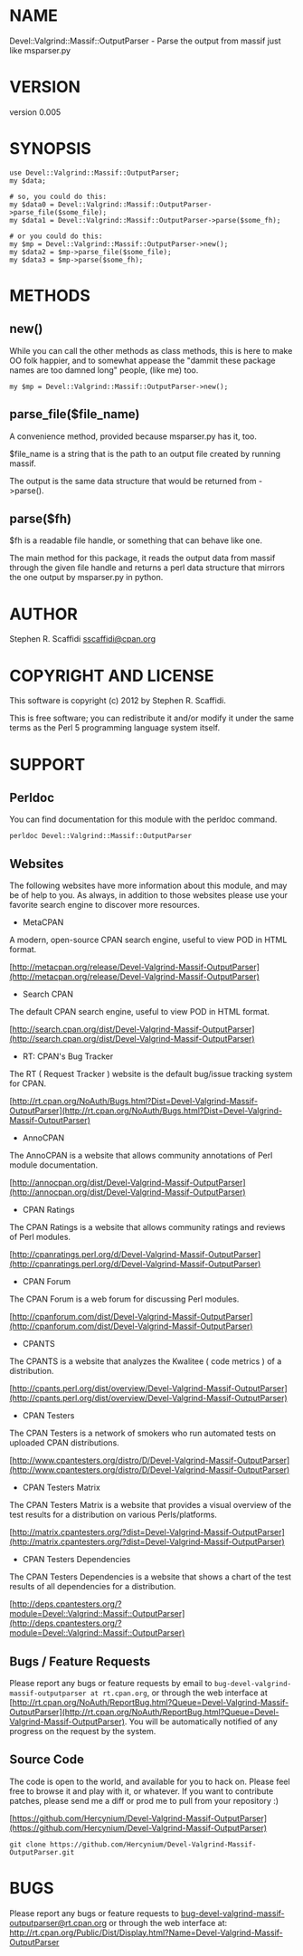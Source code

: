 # NAME

Devel::Valgrind::Massif::OutputParser - Parse the output from massif just like msparser.py

# VERSION

version 0.005

# SYNOPSIS

    use Devel::Valgrind::Massif::OutputParser;
    my $data;

    # so, you could do this:
    my $data0 = Devel::Valgrind::Massif::OutputParser->parse_file($some_file);
    my $data1 = Devel::Valgrind::Massif::OutputParser->parse($some_fh);

    # or you could do this:
    my $mp = Devel::Valgrind::Massif::OutputParser->new();
    my $data2 = $mp->parse_file($some_file);
    my $data3 = $mp->parse($some_fh);

# METHODS

## new()

While you can call the other methods as class methods, this is here to make OO
folk happier, and to somewhat appease the "dammit these package names are too 
damned long" people, (like me) too.

    my $mp = Devel::Valgrind::Massif::OutputParser->new();

## parse_file($file_name)

A convenience method, provided because msparser.py has it, too.

$file_name is a string that is the path to an output file created by running massif.

The output is the same data structure that would be returned from ->parse().

## parse($fh)

$fh is a readable file handle, or something that can behave like one.

The main method for this package, it reads the output data from massif through
the given file handle and returns a perl data structure that mirrors the one
output by msparser.py in python.

# AUTHOR

Stephen R. Scaffidi <sscaffidi@cpan.org>

# COPYRIGHT AND LICENSE

This software is copyright (c) 2012 by Stephen R. Scaffidi.

This is free software; you can redistribute it and/or modify it under
the same terms as the Perl 5 programming language system itself.

# SUPPORT

## Perldoc

You can find documentation for this module with the perldoc command.

    perldoc Devel::Valgrind::Massif::OutputParser

## Websites

The following websites have more information about this module, and may be of help to you. As always,
in addition to those websites please use your favorite search engine to discover more resources.

- MetaCPAN

A modern, open-source CPAN search engine, useful to view POD in HTML format.

[http://metacpan.org/release/Devel-Valgrind-Massif-OutputParser](http://metacpan.org/release/Devel-Valgrind-Massif-OutputParser)

- Search CPAN

The default CPAN search engine, useful to view POD in HTML format.

[http://search.cpan.org/dist/Devel-Valgrind-Massif-OutputParser](http://search.cpan.org/dist/Devel-Valgrind-Massif-OutputParser)

- RT: CPAN's Bug Tracker

The RT ( Request Tracker ) website is the default bug/issue tracking system for CPAN.

[http://rt.cpan.org/NoAuth/Bugs.html?Dist=Devel-Valgrind-Massif-OutputParser](http://rt.cpan.org/NoAuth/Bugs.html?Dist=Devel-Valgrind-Massif-OutputParser)

- AnnoCPAN

The AnnoCPAN is a website that allows community annotations of Perl module documentation.

[http://annocpan.org/dist/Devel-Valgrind-Massif-OutputParser](http://annocpan.org/dist/Devel-Valgrind-Massif-OutputParser)

- CPAN Ratings

The CPAN Ratings is a website that allows community ratings and reviews of Perl modules.

[http://cpanratings.perl.org/d/Devel-Valgrind-Massif-OutputParser](http://cpanratings.perl.org/d/Devel-Valgrind-Massif-OutputParser)

- CPAN Forum

The CPAN Forum is a web forum for discussing Perl modules.

[http://cpanforum.com/dist/Devel-Valgrind-Massif-OutputParser](http://cpanforum.com/dist/Devel-Valgrind-Massif-OutputParser)

- CPANTS

The CPANTS is a website that analyzes the Kwalitee ( code metrics ) of a distribution.

[http://cpants.perl.org/dist/overview/Devel-Valgrind-Massif-OutputParser](http://cpants.perl.org/dist/overview/Devel-Valgrind-Massif-OutputParser)

- CPAN Testers

The CPAN Testers is a network of smokers who run automated tests on uploaded CPAN distributions.

[http://www.cpantesters.org/distro/D/Devel-Valgrind-Massif-OutputParser](http://www.cpantesters.org/distro/D/Devel-Valgrind-Massif-OutputParser)

- CPAN Testers Matrix

The CPAN Testers Matrix is a website that provides a visual overview of the test results for a distribution on various Perls/platforms.

[http://matrix.cpantesters.org/?dist=Devel-Valgrind-Massif-OutputParser](http://matrix.cpantesters.org/?dist=Devel-Valgrind-Massif-OutputParser)

- CPAN Testers Dependencies

The CPAN Testers Dependencies is a website that shows a chart of the test results of all dependencies for a distribution.

[http://deps.cpantesters.org/?module=Devel::Valgrind::Massif::OutputParser](http://deps.cpantesters.org/?module=Devel::Valgrind::Massif::OutputParser)

## Bugs / Feature Requests

Please report any bugs or feature requests by email to `bug-devel-valgrind-massif-outputparser at rt.cpan.org`, or through
the web interface at [http://rt.cpan.org/NoAuth/ReportBug.html?Queue=Devel-Valgrind-Massif-OutputParser](http://rt.cpan.org/NoAuth/ReportBug.html?Queue=Devel-Valgrind-Massif-OutputParser). You will be automatically notified of any
progress on the request by the system.

## Source Code

The code is open to the world, and available for you to hack on. Please feel free to browse it and play
with it, or whatever. If you want to contribute patches, please send me a diff or prod me to pull
from your repository :)

[https://github.com/Hercynium/Devel-Valgrind-Massif-OutputParser](https://github.com/Hercynium/Devel-Valgrind-Massif-OutputParser)

    git clone https://github.com/Hercynium/Devel-Valgrind-Massif-OutputParser.git

# BUGS

Please report any bugs or feature requests to bug-devel-valgrind-massif-outputparser@rt.cpan.org or through the web interface at:
 http://rt.cpan.org/Public/Dist/Display.html?Name=Devel-Valgrind-Massif-OutputParser